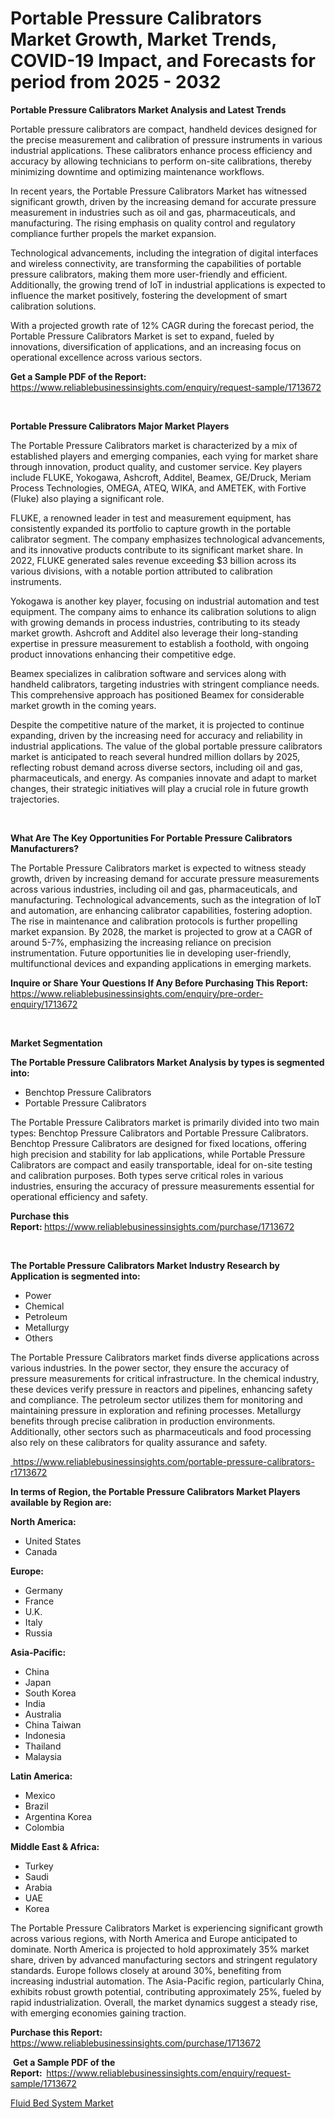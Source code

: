 <p><h1>Portable Pressure Calibrators Market Growth, Market Trends, COVID-19 Impact, and Forecasts for period from 2025 - 2032</h1></p><p><strong>Portable Pressure Calibrators Market Analysis and Latest Trends</strong></p>
<p><p>Portable pressure calibrators are compact, handheld devices designed for the precise measurement and calibration of pressure instruments in various industrial applications. These calibrators enhance process efficiency and accuracy by allowing technicians to perform on-site calibrations, thereby minimizing downtime and optimizing maintenance workflows.</p><p>In recent years, the Portable Pressure Calibrators Market has witnessed significant growth, driven by the increasing demand for accurate pressure measurement in industries such as oil and gas, pharmaceuticals, and manufacturing. The rising emphasis on quality control and regulatory compliance further propels the market expansion. </p><p>Technological advancements, including the integration of digital interfaces and wireless connectivity, are transforming the capabilities of portable pressure calibrators, making them more user-friendly and efficient. Additionally, the growing trend of IoT in industrial applications is expected to influence the market positively, fostering the development of smart calibration solutions. </p><p>With a projected growth rate of 12% CAGR during the forecast period, the Portable Pressure Calibrators Market is set to expand, fueled by innovations, diversification of applications, and an increasing focus on operational excellence across various sectors.</p></p>
<p><strong>Get a Sample PDF of the Report:&nbsp;</strong> <a href="https://www.reliablebusinessinsights.com/enquiry/request-sample/1713672?utm_campaign=2924&utm_medium=2&utm_source=Github&utm_content=ia&utm_term=28032025&utm_id=portable-pressure-calibrators">https://www.reliablebusinessinsights.com/enquiry/request-sample/1713672</a></p>
<p>&nbsp;</p>
<p><strong>Portable Pressure Calibrators Major Market Players</strong></p>
<p><p>The Portable Pressure Calibrators market is characterized by a mix of established players and emerging companies, each vying for market share through innovation, product quality, and customer service. Key players include FLUKE, Yokogawa, Ashcroft, Additel, Beamex, GE/Druck, Meriam Process Technologies, OMEGA, ATEQ, WIKA, and AMETEK, with Fortive (Fluke) also playing a significant role.</p><p>FLUKE, a renowned leader in test and measurement equipment, has consistently expanded its portfolio to capture growth in the portable calibrator segment. The company emphasizes technological advancements, and its innovative products contribute to its significant market share. In 2022, FLUKE generated sales revenue exceeding $3 billion across its various divisions, with a notable portion attributed to calibration instruments.</p><p>Yokogawa is another key player, focusing on industrial automation and test equipment. The company aims to enhance its calibration solutions to align with growing demands in process industries, contributing to its steady market growth. Ashcroft and Additel also leverage their long-standing expertise in pressure measurement to establish a foothold, with ongoing product innovations enhancing their competitive edge.</p><p>Beamex specializes in calibration software and services along with handheld calibrators, targeting industries with stringent compliance needs. This comprehensive approach has positioned Beamex for considerable market growth in the coming years.</p><p>Despite the competitive nature of the market, it is projected to continue expanding, driven by the increasing need for accuracy and reliability in industrial applications. The value of the global portable pressure calibrators market is anticipated to reach several hundred million dollars by 2025, reflecting robust demand across diverse sectors, including oil and gas, pharmaceuticals, and energy. As companies innovate and adapt to market changes, their strategic initiatives will play a crucial role in future growth trajectories.</p></p>
<p>&nbsp;</p>
<p><strong>What Are The Key Opportunities For Portable Pressure Calibrators Manufacturers?</strong></p>
<p><p>The Portable Pressure Calibrators market is expected to witness steady growth, driven by increasing demand for accurate pressure measurements across various industries, including oil and gas, pharmaceuticals, and manufacturing. Technological advancements, such as the integration of IoT and automation, are enhancing calibrator capabilities, fostering adoption. The rise in maintenance and calibration protocols is further propelling market expansion. By 2028, the market is projected to grow at a CAGR of around 5-7%, emphasizing the increasing reliance on precision instrumentation. Future opportunities lie in developing user-friendly, multifunctional devices and expanding applications in emerging markets.</p></p>
<p><strong>Inquire or Share Your Questions If Any Before Purchasing This Report:</strong> <a href="https://www.reliablebusinessinsights.com/enquiry/pre-order-enquiry/1713672?utm_campaign=2924&utm_medium=2&utm_source=Github&utm_content=ia&utm_term=28032025&utm_id=portable-pressure-calibrators">https://www.reliablebusinessinsights.com/enquiry/pre-order-enquiry/1713672</a></p>
<p>&nbsp;</p>
<p><strong>Market Segmentation</strong></p>
<p><strong>The Portable Pressure Calibrators Market Analysis by types is segmented into:</strong></p>
<p><ul><li>Benchtop Pressure Calibrators</li><li>Portable Pressure Calibrators</li></ul></p>
<p><p>The Portable Pressure Calibrators market is primarily divided into two main types: Benchtop Pressure Calibrators and Portable Pressure Calibrators. Benchtop Pressure Calibrators are designed for fixed locations, offering high precision and stability for lab applications, while Portable Pressure Calibrators are compact and easily transportable, ideal for on-site testing and calibration purposes. Both types serve critical roles in various industries, ensuring the accuracy of pressure measurements essential for operational efficiency and safety.</p></p>
<p><strong>Purchase this Report:&nbsp;</strong><a href="https://www.reliablebusinessinsights.com/purchase/1713672?utm_campaign=2924&utm_medium=2&utm_source=Github&utm_content=ia&utm_term=28032025&utm_id=portable-pressure-calibrators">https://www.reliablebusinessinsights.com/purchase/1713672</a></p>
<p>&nbsp;</p>
<p><strong>The Portable Pressure Calibrators Market Industry Research by Application is segmented into:</strong></p>
<p><ul><li>Power</li><li>Chemical</li><li>Petroleum</li><li>Metallurgy</li><li>Others</li></ul></p>
<p><p>The Portable Pressure Calibrators market finds diverse applications across various industries. In the power sector, they ensure the accuracy of pressure measurements for critical infrastructure. In the chemical industry, these devices verify pressure in reactors and pipelines, enhancing safety and compliance. The petroleum sector utilizes them for monitoring and maintaining pressure in exploration and refining processes. Metallurgy benefits through precise calibration in production environments. Additionally, other sectors such as pharmaceuticals and food processing also rely on these calibrators for quality assurance and safety.</p></p>
<p><a href="https://www.reliablebusinessinsights.com/portable-pressure-calibrators-r1713672?utm_campaign=2924&utm_medium=2&utm_source=Github&utm_content=ia&utm_term=28032025&utm_id=portable-pressure-calibrators">&nbsp;https://www.reliablebusinessinsights.com/portable-pressure-calibrators-r1713672</a></p>
<p><strong>In terms of Region, the Portable Pressure Calibrators Market Players available by Region are:</strong></p>
<p>
    <p> <strong> North America: </strong>
        <ul>
            <li>United States</li>
            <li>Canada</li>
        </ul>
        </p> 
    <p> <strong> Europe: </strong>
        <ul>
            <li>Germany</li>
            <li>France</li>
            <li>U.K.</li>
            <li>Italy</li>
            <li>Russia</li>
        </ul>
        </p> 
    <p> <strong> Asia-Pacific: </strong>
        <ul>
            <li>China</li>
            <li>Japan</li>
            <li>South Korea</li>
            <li>India</li>
            <li>Australia</li>
            <li>China Taiwan</li>
            <li>Indonesia</li>
            <li>Thailand</li>
            <li>Malaysia</li>
        </ul>
        </p> 
    <p> <strong> Latin America: </strong>
        <ul>
            <li>Mexico</li>
            <li>Brazil</li>
            <li>Argentina Korea</li>
            <li>Colombia</li>
        </ul>
        </p> 
    <p> <strong> Middle East & Africa: </strong>
        <ul>
            <li>Turkey</li>
            <li>Saudi</li>
            <li>Arabia</li>
            <li>UAE</li>
            <li>Korea</li>
        </ul>
    </p>
    </p>
<p><p>The Portable Pressure Calibrators Market is experiencing significant growth across various regions, with North America and Europe anticipated to dominate. North America is projected to hold approximately 35% market share, driven by advanced manufacturing sectors and stringent regulatory standards. Europe follows closely at around 30%, benefiting from increasing industrial automation. The Asia-Pacific region, particularly China, exhibits robust growth potential, contributing approximately 25%, fueled by rapid industrialization. Overall, the market dynamics suggest a steady rise, with emerging economies gaining traction.</p></p>
<p><strong>Purchase this Report: </strong><a href="https://www.reliablebusinessinsights.com/purchase/1713672?utm_campaign=2924&utm_medium=2&utm_source=Github&utm_content=ia&utm_term=28032025&utm_id=portable-pressure-calibrators">https://www.reliablebusinessinsights.com/purchase/1713672</a></p>
<p>&nbsp;<strong>Get a Sample PDF of the Report:&nbsp;&nbsp;</strong><a href="https://www.reliablebusinessinsights.com/enquiry/request-sample/1713672?utm_campaign=2924&utm_medium=2&utm_source=Github&utm_content=ia&utm_term=28032025&utm_id=portable-pressure-calibrators">https://www.reliablebusinessinsights.com/enquiry/request-sample/1713672</a></p>
<p><strong></strong></p>
<p><p><a href="https://github.com/xtysizov/Market-Research-Report-List-1/blob/main/fluid-bed-system-market.md?utm_campaign=2924&utm_medium=2&utm_source=Github&utm_content=ia&utm_term=28032025&utm_id=portable-pressure-calibrators">Fluid Bed System Market</a></p></p>